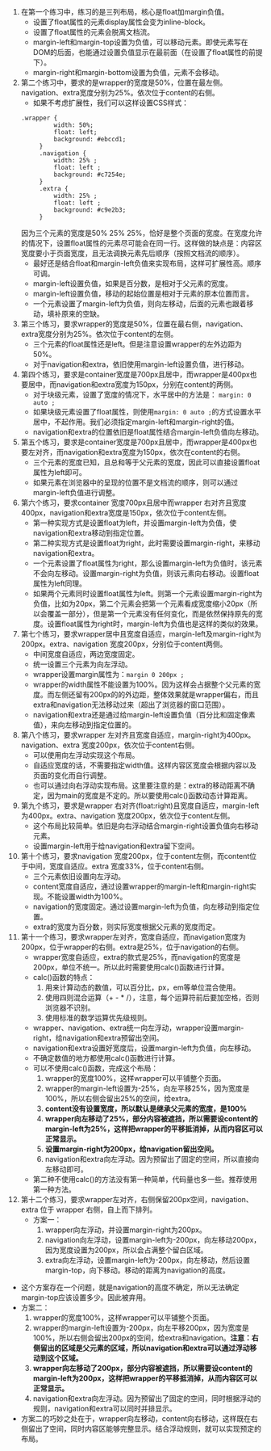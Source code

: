 1. 在第一个练习中，练习的是三列布局，核心是float加margin负值。
   - 设置了float属性的元素display属性会变为inline-block。
   - 设置了float属性的元素会脱离文档流。
   - margin-left和margin-top设置为负值，可以移动元素。即使元素写在DOM的后面，也能通过设置负值显示在最前面（在设置了float属性的前提下）。
   - margin-right和margin-bottom设置为负值，元素不会移动。
2. 第二个练习中，要求的是wrapper的宽度是50%，位置在最左侧。navigation、extra宽度分别为25%。依次位于content的右侧。
   - 如果不考虑扩展性，我们可以这样设置CSS样式：
   ```
   .wrapper {
            width: 50%;
            float: left;
            background: #ebccd1;
        }
        .navigation {
            width: 25% ;
            float: left ;
            background: #c7254e;
        }
        .extra {
            width: 25% ;
            float: left ;
            background: #c9e2b3;
        }
   ```
   因为三个元素的宽度是50% 25% 25%，恰好是整个页面的宽度。在宽度允许的情况下，设置float属性的元素尽可能会在同一行。这样做的缺点是：内容区宽度要小于页面宽度，且无法调换元素先后顺序（按照文档流的顺序）。
   - 最好还是结合float和margin-left负值来实现布局，这样可扩展性高。顺序可调。
   - margin-left设置负值，如果是百分数，是相对于父元素的宽度。
   - margin-left设置负值，移动的起始位置是相对于元素的原本位置而言。
   - 一个元素设置了margin-left为负值，则向左移动，后面的元素也跟着移动，填补原来的空缺。
3. 第三个练习，要求wrapper的宽度是50%，位置在最右侧，navigation、extra宽度分别为25%。依次位于content的左侧。
   - 三个元素的float属性还是left。但是注意设置wrapper的左外边距为50%。
   - 对于navigation和extra，依旧使用margin-left设置负值，进行移动。
4. 第四个练习，要求是container宽度是700px且居中，而wrapper是400px也要居中，而navigation和extra宽度为150px，分别在content的两侧。
   - 对于块级元素，设置了宽度的情况下，水平居中的方法是：
   `margin: 0 auto ;`
   - 如果块级元素设置了float属性，则使用`margin: 0 auto ;`的方式设置水平居中，不起作用。我们必须指定margin-left和margin-right的值。
   - navigation和extra的位置依旧是float属性结合margin-left负值向左移动。
5. 第五个练习，要求是container宽度是700px且居中，而wrapper是400px也要左对齐，而navigation和extra宽度为150px，依次在content的右侧。
   - 三个元素的宽度已知，且总和等于父元素的宽度，因此可以直接设置float属性为left即可。
   - 如果元素在浏览器中的呈现的位置不是文档流的顺序，则可以通过margin-left负值进行调整。
6. 第六个练习，要求container 宽度700px且居中而wrapper 右对齐且宽度400px，navigation和extra宽度是150px，依次位于content左侧。
   - 第一种实现方式是设置float为left，并设置margin-left为负值，使navigation和extra移动到指定位置。
   - 第二种实现方式是设置float为right，此时需要设置margin-right，来移动navigation和extra。
   - 一个元素设置了float属性为right，那么设置margin-left为负值时，该元素不会向左移动。设置margin-right为负值，则该元素向右移动。设置float属性为left同理。
   - 如果两个元素同时设置float属性为left。则第一个元素设置margin-right为负值，比如为20px，第二个元素会把第一个元素看成宽度缩小20px（所以会覆盖一部分），但是第一个元素没有任何变化，而是依然保持原先的宽度。设置float属性为right时，margin-left为负值也是这样的类似的效果。
7. 第七个练习，要求wrapper居中且宽度自适应，margin-left及margin-right为200px。extra、navigation 宽度200px，分别位于content两侧。
   - 中间宽度自适应，两边宽度固定。
   - 统一设置三个元素为向左浮动。
   - wrapper设置margin属性为：`margin 0 200px ;`
   - wrapper的width属性不能设置为100%。因为这样会占据整个父元素的宽度。而左侧还留有200px的的外边距，整体效果就是wrapper偏右，而且extra和navigation无法移动过来（超出了浏览器的窗口范围）。
   - navigation和extra还是通过给margin-left设置负值（百分比和固定像素值），来向左移动到指定位置的。
8. 第八个练习，要求wrapper 左对齐且宽度自适应，margin-right为400px。navigation、extra 宽度200px，依次位于content右侧。
   - 可以使用向左浮动实现这个布局。
   - 自适应宽度的话，不需要指定width值。这样内容区宽度会根据内容以及页面的变化而自行调整。
   - 也可以通过向右浮动实现布局。这里要注意的是：extra的移动距离不确定，因为main的宽度是不定的。所以要使用calc()函数动态计算距离。
9. 第九个练习，要求是wrapper 右对齐(float:right)且宽度自适应，margin-left为400px。extra、navigation 宽度200px，依次位于content左侧。
   - 这个布局比较简单。依旧是向右浮动结合margin-right设置负值向右移动元素。
   - 设置margin-left用于给navigation和extra留下空间。
10. 第十个练习，要求navigation 宽度200px，位于content左侧，而content位于中间，宽度自适应。extra 宽度33%，位于content右侧。
    - 三个元素依旧设置向左浮动。
    - content宽度自适应，通过设置wrapper的margin-left和margin-right实现。不能设置width为100%。
    - navigation的宽度固定。通过设置margin-left为负值，向左移动到指定位置。
    - extra的宽度为百分数，则实际宽度根据父元素的宽度而定。
11. 第十一个练习，要求wrapper左对齐，宽度自适应，而navigation宽度为200px，位于wrapper的右侧。extra是25%，位于navigation的右侧。
    - wrapper宽度自适应，extra的款式是25%，而navigation的宽度是200px，单位不统一。所以此时需要使用calc()函数进行计算。
    - calc()函数的特点：
       1. 用来计算动态的数值，可以百分比，px，em等单位混合使用。
       2. 使用四则混合运算（+ - * /），注意，每个运算符前后要加空格，否则浏览器不识别。
       3. 使用标准的数学运算优先级规则。
    - wrapper、navigation、extra统一向左浮动，wrapper设置margin-right，给navigation和extra预留出空间。
    - navigation和extra设置好宽度后，设置margin-left为负值，向左移动。
    - 不确定数值的地方都使用calc()函数进行计算。
    - 可以不使用calc()函数，完成这个布局：
       1. wrapper的宽度100%，这样wrapper可以平铺整个页面。
       2. wrapper的margin-left设置为-25%，向左平移25%，因为宽度是100%，所以右侧会留出25%的空间，给extra。
       3. **content没有设置宽度，所以默认是继承父元素的宽度，是100%**
       4. **wrapper向左移动了25%，部分内容被遮挡，所以需要设content的margin-left为25%，这样把wrapper的平移抵消掉，从而内容区可以正常显示。**
       5. **设置margin-right为200px，给navigation留出空间。**
       6. navigation和extra向左浮动。因为预留出了固定的空间，所以直接向左移动即可。
    - 第二种不使用calc()的方法没有第一种简单，代码量也多一些。推荐使用第一种方法。
12. 第十二个练习，要求wrapper左对齐，右侧保留200px空间，navigation、extra 位于 wrapper 右侧，自上而下排列。
    - 方案一：
      1. wrapper向左浮动，并设置margin-right为200px。
      2. navigation向左浮动，设置margin-left为-200px，向左移动200px，因为宽度设置为200px，所以会占满整个留白区域。
      3. extra向左浮动，设置margin-left为-200px，向左移动，然后设置margin-top，向下移动。移动的距离为navigation的高度。
   - 这个方案存在一个问题，就是navigation的高度不确定，所以无法确定margin-top应该设置多少。因此被弃用。
   - 方案二：
      1. wrapper的宽度100%，这样wrapper可以平铺整个页面。
      2. wrapper的margin-left设置为-200px，向左平移200px，因为宽度是100%，所以右侧会留出200px的空间，给extra和navigation。**注意：右侧留出的区域是父元素的区域，所以navigation和extra可以通过浮动移动到这个区域。**
      4. **wrapper向左移动了200px，部分内容被遮挡，所以需要设content的margin-left为200px，这样把wrapper的平移抵消掉，从而内容区可以正常显示。**
      5. navigation和extra向左浮动。因为预留出了固定的空间，同时根据浮动的规则，navigation和extra可以同时并排显示。
   - 方案二的巧妙之处在于，wrapper向左移动，content向右移动，这样既在右侧留出了空间，同时内容区能够完整显示。结合浮动规则，就可以实现预定的布局。
